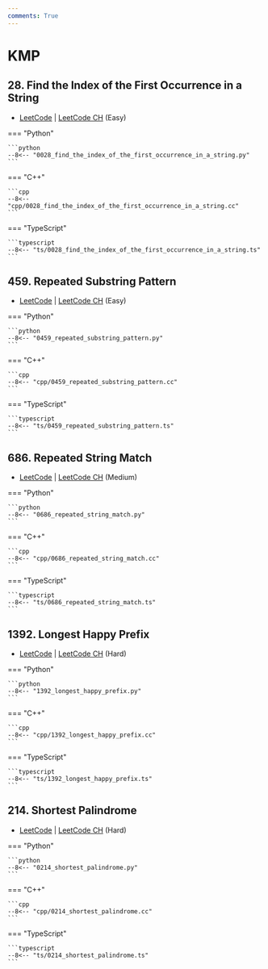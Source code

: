 ```yaml
---
comments: True
---
```


# KMP

## 28. Find the Index of the First Occurrence in a String

-  [LeetCode](https://leetcode.com/problems/find-the-index-of-the-first-occurrence-in-a-string/) | [LeetCode CH](https://leetcode.cn/problems/find-the-index-of-the-first-occurrence-in-a-string/) (Easy)

=== "Python"

    ```python
    --8<-- "0028_find_the_index_of_the_first_occurrence_in_a_string.py"
    ```

=== "C++"

    ```cpp
    --8<-- "cpp/0028_find_the_index_of_the_first_occurrence_in_a_string.cc"
    ```

=== "TypeScript"

    ```typescript
    --8<-- "ts/0028_find_the_index_of_the_first_occurrence_in_a_string.ts"
    ```

## 459. Repeated Substring Pattern

-  [LeetCode](https://leetcode.com/problems/repeated-substring-pattern/) | [LeetCode CH](https://leetcode.cn/problems/repeated-substring-pattern/) (Easy)

=== "Python"

    ```python
    --8<-- "0459_repeated_substring_pattern.py"
    ```

=== "C++"

    ```cpp
    --8<-- "cpp/0459_repeated_substring_pattern.cc"
    ```

=== "TypeScript"

    ```typescript
    --8<-- "ts/0459_repeated_substring_pattern.ts"
    ```

## 686. Repeated String Match

-  [LeetCode](https://leetcode.com/problems/repeated-string-match/) | [LeetCode CH](https://leetcode.cn/problems/repeated-string-match/) (Medium)

=== "Python"

    ```python
    --8<-- "0686_repeated_string_match.py"
    ```

=== "C++"

    ```cpp
    --8<-- "cpp/0686_repeated_string_match.cc"
    ```

=== "TypeScript"

    ```typescript
    --8<-- "ts/0686_repeated_string_match.ts"
    ```

## 1392. Longest Happy Prefix

-  [LeetCode](https://leetcode.com/problems/longest-happy-prefix/) | [LeetCode CH](https://leetcode.cn/problems/longest-happy-prefix/) (Hard)

=== "Python"

    ```python
    --8<-- "1392_longest_happy_prefix.py"
    ```

=== "C++"

    ```cpp
    --8<-- "cpp/1392_longest_happy_prefix.cc"
    ```

=== "TypeScript"

    ```typescript
    --8<-- "ts/1392_longest_happy_prefix.ts"
    ```

## 214. Shortest Palindrome

-  [LeetCode](https://leetcode.com/problems/shortest-palindrome/) | [LeetCode CH](https://leetcode.cn/problems/shortest-palindrome/) (Hard)

=== "Python"

    ```python
    --8<-- "0214_shortest_palindrome.py"
    ```

=== "C++"

    ```cpp
    --8<-- "cpp/0214_shortest_palindrome.cc"
    ```

=== "TypeScript"

    ```typescript
    --8<-- "ts/0214_shortest_palindrome.ts"
    ```
